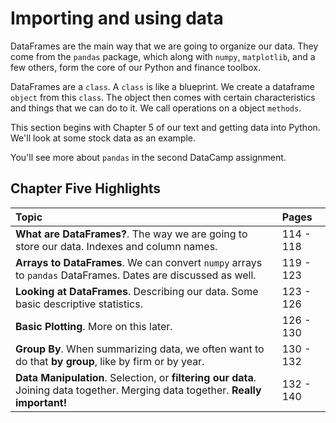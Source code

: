 # Importing and using data

DataFrames are the main way that we are going to organize our data. They come from the `pandas` package, which along with `numpy`, `matplotlib`, and a few others, form the core of our Python and finance toolbox. 

DataFrames are a `class`. A `class` is like a blueprint. We create a dataframe `object` from this `class`. The object then comes with certain characteristics and things that we can do to it. We call operations on a object `methods`. 

This section begins with Chapter 5 of our text and getting data into Python. We'll look at some stock data as an example. 

You'll see more about `pandas` in the second DataCamp assignment.

## Chapter Five Highlights

| Topic         | Pages  |
| :-------------------------------------------------------------------------------------- | :--------- | 
| **What are DataFrames?**. The way we are going to store our data. Indexes and column names.                | 114 - 118      | 
| **Arrays to DataFrames**. We can convert `numpy` arrays to `pandas` DataFrames. Dates are discussed as well. | 119 - 123    | 
| **Looking at DataFrames**. Describing our data. Some basic descriptive statistics.              | 123 - 126     | 
| **Basic Plotting**. More on this later. | 126 - 130
| **Group By**. When summarizing data, we often want to do that **by group**, like by firm or by year. | 130 - 132
| **Data Manipulation**. Selection, or **filtering our data**. Joining data together. Merging data together. **Really important!** | 132 - 140


